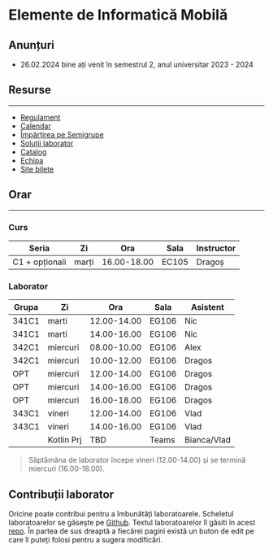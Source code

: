 # Elemente de Informatică Mobilă

## Anunțuri

* 26.02.2024 bine ați venit în semestrul 2, anul universitar 2023 - 2024

## Resurse
---

* [Regulament](resources/rules.md)
* [Calendar](resources/calendar.md)
* [Împărțirea pe Semigrupe](resources/groups.md)
* [Soluții laborator](https://github.com/eim-lab)
* [Catalog](https://docs.google.com/spreadsheets/d/1yu4tHd6AoyoBk2PLvV89t2lcwsp0kDz4QcBapZACvXw/edit?usp=sharing)
* [Echipa](resources/team.md)
* [Site bilete](http://wi-fi.cs.pub.ro/eim)


## Orar
---

### Curs

| **Seria**      | **Zi** | **Ora**     | **Sala** | **Instructor** |
|----------------|--------|-------------|----------|----------------|
| C1 + opționali | marți  | 16.00-18.00 | EC105    | Dragoș         |


### Laborator


| **Grupa** | **Zi**     | **Ora**     | **Sala** | **Asistent** |
|-----------|------------|-------------|----------|--------------|
| 341C1     | marti      | 12.00-14.00 | EG106    | Nic          |
| 341C1     | marti      | 14.00-16.00 | EG106    | Nic          |
| 342C1     | miercuri   | 08.00-10.00 | EG106    | Alex         |
| 342C1     | miercuri   | 10.00-12.00 | EG106    | Dragos       |
| OPT       | miercuri   | 12.00-14.00 | EG106    | Dragos       |
| OPT       | miercuri   | 14.00-16.00 | EG106    | Dragos       |
| OPT       | miercuri   | 16.00-18.00 | EG106    | Dragos       |
| 343C1     | vineri     | 12.00-14.00 | EG106    | Vlad         |
| 343C1     | vineri     | 14.00-16.00 | EG106    | Vlad         |
|           | Kotlin Prj | TBD         | Teams    | Bianca/Vlad  |

> Săptămâna de laborator începe vineri (12.00-14.00) și se termină miercuri (16.00-18.00). 

## Contribuții laborator
Oricine poate contribui pentru a îmbunătăți laboratoarele. Scheletul
laboratoarelor se găsește pe
[Github](https://github.com/orgs/eim-lab/repositories). Textul
laboratoarelor îl găsiti în acest [repo](https://gitlab.cs.pub.ro/eim/eim.pages.upb.ro).
În partea de sus dreaptă a fiecărei pagini există un buton de edit pe care îl
puteți folosi pentru a sugera modificări.
